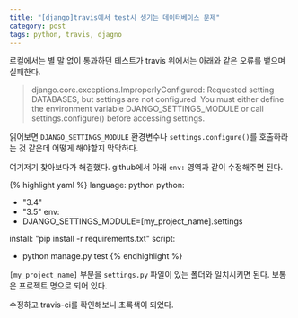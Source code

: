```yaml
---
title: "[django]travis에서 test시 생기는 데이터베이스 문제"
category: post
tags: python, travis, djagno
---
```

로컬에서는 별 말 없이 통과하던 테스트가 travis 위에서는 아래와 같은 오류를 뱉으며 실패한다.


>django.core.exceptions.ImproperlyConfigured: Requested setting DATABASES, but settings are not configured. You must either define the environment variable DJANGO_SETTINGS_MODULE or call settings.configure() before accessing settings.


읽어보면 `DJANGO_SETTINGS_MODULE` 환경변수나 `settings.configure()`를 호출하라는 것 같은데 어떻게 해야할지 막막하다.


여기저기 찾아보다가 해결했다. github에서 아래 `env:` 영역과 같이 수정해주면 된다.

{% highlight yaml %}
language: python
python:
  - "3.4"
  - "3.5"
env:
  - DJANGO_SETTINGS_MODULE=[my_project_name].settings

install: "pip install -r requirements.txt"
script:

  - python manage.py test
{% endhighlight %}

`[my_project_name]` 부분을 `settings.py` 파일이 있는 폴더와 일치시키면 된다. 보통은 프로젝트 명으로 되어 있다.

수정하고 travis-ci를 확인해보니 초록색이 되었다.
